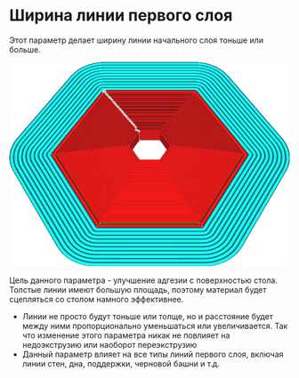 Ширина линии первого слоя
====
Этот параметр делает ширину линии начального слоя тоньше или больше.

![Линии начального слоя вдвое больше остальных](../../../articles/images/initial_layer_line_width_factor.png)

Цель данного параметра - улучшение адгезии с поверхностью стола. Толстые линии имеют большую площадь, поэтому материал будет сцепляться со столом намного эффективнее.
* Линии не просто будут тоньше или толще, но и расстояние будет между ними пропорционально уменьшаться или увеличивается. Так что изменение этого параметра никак не повлияет на недоэкструзию или наоборот переэкструзию
* Данный параметр влияет на все типы линий первого слоя, включая линии стен, дна, поддержки, черновой башни и т.д.